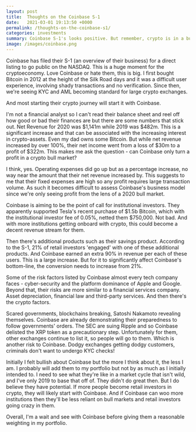```yaml
---
layout: post
title:  Thoughts on the Coinbase S-1
date:   2021-03-01 19:13:50 +0000
permalink: /thoughts-on-the-coinbase-s1/
categories: investments
summary: Coinbase S-1's looks positive. But remember, crypto is in a bull market currently. So what about when it's not in a bull market?
image: /images/coinbase.png
---
```


Coinbase has filed their S-1 (an overview of their business) for a direct listing to go public on the NASDAQ. This is a huge moment for the cryptoeconomy. Love Coinbase or hate them, this is big. I first bought Bitcoin in 2012 at the height of the Silk Road days and it was a difficult user experience, involving shady transactions and no verification. Since then, we're seeing KYC and AML becoming standard for large crypto exchanges.

And most starting their crypto journey will start it with Coinbase.

I'm not a financial analyst so I can't read their balance sheet and reel off how good or bad their finances are but there are some numbers that stick out. Net Revenue for 2020 was $1,141m while 2019 was $482m. This is a significant increase and that can be associated with the increasing interest in crypto-assets. Even my dad owns some Bitcoin. But while net revenue increased by over 100%, their net income went from a loss of $30m to a profit of $322m. This makes me ask the question - can Coinbase only turn a profit in a crypto bull market?

I think, yes. Operating expenses did go up but as a percentage increase, no way near the amount that their net revenue increased by. This suggests to me that their fixed expenses are high so any profit requires large transaction volume. As such it becomes difficult to assess Coinbase's business model since we're only seeing profit from the lens of a 2020 bull market.

Coinbase is aiming to be the point of call for institutional investors. They apparently supported Tesla's recent purchase of $1.5b Bitcoin, which with the institutional investor fee of 0.05%, netted them $750,000. Not bad. And with more institutions getting onboard with crypto, this could become a decent revenue stream for them.

Then there's additional products such as their savings product. According to the S-1, 21% of retail investors 'engaged' with one of these additional products. And Coinbase earned an extra 90% in revenue per each of these users. This is a large increase. But for it to significantly affect Coinbase's bottom-line, the conversion needs to increase from 21%.

Some of the risk factors listed by Coinbase almost every tech company faces - cyber-security and the platform dominance of Apple and Google. Beyond that, their risks are more similar to a financial services company. Asset depreciation, financial law and third-party services. And then there's the crypto factors.

Scared governments, blockchains breaking, Satoshi Nakamoto revealing themselves. Coinbase are already demonstrating their preparedness to follow governments' orders. The SEC are suing Ripple and so Coinbase delisted the XRP token as a precautionary step. Unfortunately for them, other exchanges continue to list it, so people will go to them. Which is another risk to Coinbase. Dodgy exchanges getting dodgy customers, criminals don't want to undergo KYC checks!

Initially I felt bullish about Coinbase but the more I think about it, the less I am. I probably will add them to my portfolio but not by as much as I initially intended to. I need to see what they're like in a market cycle that isn't wild, and I've only 2019 to base that off of. They didn't do great then. But I do believe they have potential. If more people become retail investors in crypto, they will likely start with Coinbase. And if Coinbase can woo more institutions then they'll be less reliant on bull markets and retail investors going crazy in them.

Overall, I'm a wait and see with Coinbase before giving them a reasonable weighting in my portfolio.